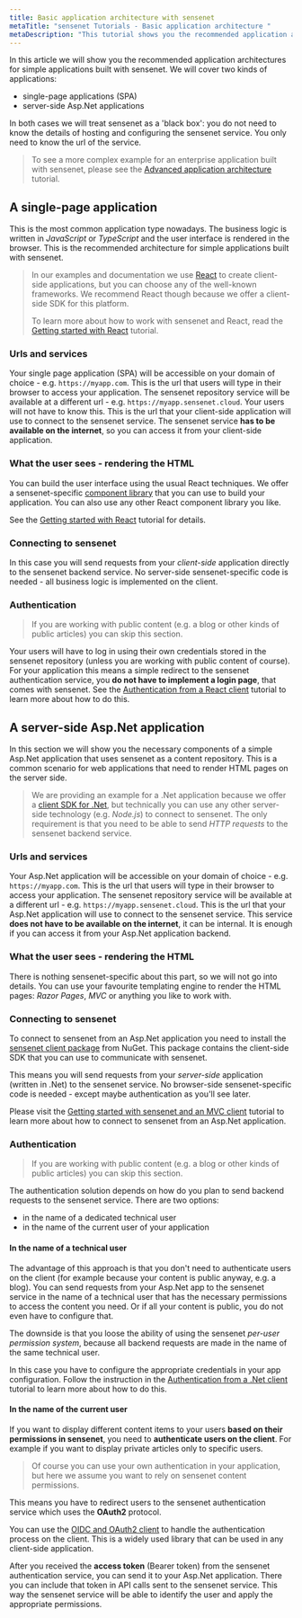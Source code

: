 ```yaml
---
title: Basic application architecture with sensenet
metaTitle: "sensenet Tutorials - Basic application architecture "
metaDescription: "This tutorial shows you the recommended application architecture for simple applications built with sensenet."
---
```


In this article we will show you the recommended application architectures for simple applications built with sensenet. We will cover two kinds of applications:

- single-page applications (SPA)
- server-side Asp.Net applications

In both cases we will treat sensenet as a 'black box': you do not need to know the details of hosting and configuring the sensenet service. You only need to know the url of the service.

> To see a more complex example for an enterprise application built with sensenet, please see the [Advanced application architecture](/tutorials/getting-started/02-advanced-application-architecture) tutorial.

## A single-page application
This is the most common application type nowadays. The business logic is written in _JavaScript_ or _TypeScript_ and the user interface is rendered in the browser. This is the recommended architecture for simple applications built with sensenet.

> In our examples and documentation we use [React](https://react.dev) to create client-side applications, but you can choose any of the well-known frameworks. We recommend React though because we offer a client-side SDK for this platform.
> 
> To learn more about how to work with sensenet and React, read the [Getting started with React](/tutorials/getting-started/getting-started-with-react) tutorial.

### Urls and services
Your single page application (SPA) will be accessible on your domain of choice - e.g. `https://myapp.com`. This is the url that users will type in their browser to access your application. The sensenet repository service will be available at a different url - e.g. `https://myapp.sensenet.cloud`. Your users will not have to know this. This is the url that your client-side application will use to connect to the sensenet service. The sensenet service **has to be available on the internet**, so you can access it from your client-side application.

### What the user sees - rendering the HTML
You can build the user interface using the usual React techniques. We offer a sensenet-specific [component library](https://github.com/SenseNet/sn-client) that you can use to build your application. You can also use any other React component library you like.

See the [Getting started with React](/tutorials/getting-started/getting-started-with-react) tutorial for details.

### Connecting to sensenet
In this case you will send requests from your _client-side_ application directly to the sensenet backend service. No server-side sensenet-specific code is needed - all business logic is implemented on the client.

### Authentication
> If you are working with public content (e.g. a blog or other kinds of public articles) you can skip this section.

Your users will have to log in using their own credentials stored in the sensenet repository (unless you are working with public content of course). For your application this means a simple redirect to the sensenet authentication service, you **do not have to implement a login page**, that comes with sensenet. See the [Authentication from a React client](/tutorials/authentication/how-to-authenticate-react) tutorial to learn more about how to do this.

## A server-side Asp.Net application
In this section we will show you the necessary components of a simple Asp.Net application that uses sensenet as a content repository. This is a common scenario for web applications that need to render HTML pages on the server side.

> We are providing an example for a .Net application because we offer a [client SDK for .Net](/tutorials/getting-started/getting-started-dotnet), but technically you can use any other server-side technology (e.g. _Node.js_) to connect to sensenet. The only requirement is that you need to be able to send _HTTP requests_ to the sensenet backend service.

### Urls and services
Your Asp.Net application will be accessible on your domain of choice - e.g. `https://myapp.com`. This is the url that users will type in their browser to access your application. The sensenet repository service will be available at a different url - e.g. `https://myapp.sensenet.cloud`. This is the url that your Asp.Net application will use to connect to the sensenet service. This service **does not have to be available on the internet**, it can be internal. It is enough if you can access it from your Asp.Net application backend.

### What the user sees - rendering the HTML
There is nothing sensenet-specific about this part, so we will not go into details. You can use your favourite templating engine to render the HTML pages: _Razor Pages_, _MVC_ or anything you like to work with.

### Connecting to sensenet
To connect to sensenet from an Asp.Net application you need to install the [sensenet client package](https://www.nuget.org/packages/SenseNet.Client/) from NuGet. This package contains the client-side SDK that you can use to communicate with sensenet.

This means you will send requests from your _server-side_ application (written in .Net) to the sensenet service. No browser-side sensenet-specific code is needed - except maybe authentication as you'll see later.

Please visit the [Getting started with sensenet and an MVC client](/tutorials/getting-started/getting-started-mvc-client) tutorial to learn more about how to connect to sensenet from an Asp.Net application.

### Authentication
> If you are working with public content (e.g. a blog or other kinds of public articles) you can skip this section.

The authentication solution depends on how do you plan to send backend requests to the sensenet service. There are two options:

- in the name of a dedicated technical user
- in the name of the current user of your application

#### In the name of a technical user
The advantage of this approach is that you don't need to authenticate users on the client (for example because your content is public anyway, e.g. a blog). You can send requests from your Asp.Net app to the sensenet service in the name of a technical user that has the necessary permissions to access the content you need. Or if all your content is public, you do not even have to configure that.

The downside is that you loose the ability of using the sensenet _per-user permission system_, because all backend requests are made in the name of the same technical user.

In this case you have to configure the appropriate credentials in your app configuration. Follow the instruction in the [Authentication from a .Net client](/tutorials/authentication/how-to-authenticate-dotnet) tutorial to learn more about how to do this.

#### In the name of the current user
If you want to display different content items to your users **based on their permissions in sensenet**, you need to **authenticate users on the client**. For example if you want to display private articles only to specific users.

> Of course you can use your own authentication in your application, but here we assume you want to rely on sensenet content permissions.

This means you have to redirect users to the sensenet authentication service which uses the **OAuth2** protocol. 

You can use the [OIDC and OAuth2 client](https://github.com/authts/oidc-client-ts) to handle the authentication process on the client. This is a widely used library that can be used in any client-side application.

After you received the **access token** (Bearer token) from the sensenet authentication service, you can send it to your Asp.Net application. There you can include that token in API calls sent to the sensenet service. This way the sensenet service will be able to identify the user and apply the appropriate permissions.
